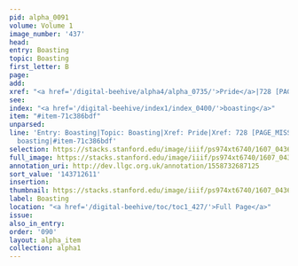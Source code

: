 ```yaml
---
pid: alpha_0091
volume: Volume 1
image_number: '437'
head:
entry: Boasting
topic: Boasting
first_letter: B
page:
add:
xref: "<a href='/digital-beehive/alpha4/alpha_0735/'>Pride</a>|728 [PAGE_MISSING]"
see:
index: "<a href='/digital-beehive/index1/index_0400/'>boasting</a>"
item: "#item-71c386bdf"
unparsed:
line: 'Entry: Boasting|Topic: Boasting|Xref: Pride|Xref: 728 [PAGE_MISSING]|Index:
  boasting|#item-71c386bdf'
selection: https://stacks.stanford.edu/image/iiif/ps974xt6740/1607_0436/377,2611,3027,412/full/0/default.jpg
full_image: https://stacks.stanford.edu/image/iiif/ps974xt6740/1607_0436/full/full/0/default.jpg
annotation_uri: http://dev.llgc.org.uk/annotation/1558732687125
sort_value: '143712611'
insertion:
thumbnail: https://stacks.stanford.edu/image/iiif/ps974xt6740/1607_0436/377,2611,600,180/250,/0/default.jpg
label: Boasting
location: "<a href='/digital-beehive/toc/toc1_427/'>Full Page</a>"
issue:
also_in_entry:
order: '090'
layout: alpha_item
collection: alpha1
---
```

